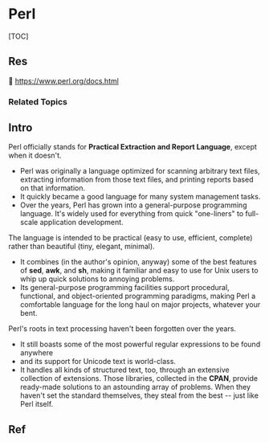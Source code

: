 # Perl

[TOC]



## Res
📂 https://www.perl.org/docs.html


### Related Topics



## Intro
Perl officially stands for __Practical Extraction and Report Language__, except when it doesn't.
- Perl was originally a language optimized for scanning arbitrary text files, extracting information from those text files, and printing reports based on that information.
- It quickly became a good language for many system management tasks. 
- Over the years, Perl has grown into a general-purpose programming language. It's widely used for everything from quick "one-liners" to full-scale application development.

The language is intended to be practical (easy to use, efficient, complete) rather than beautiful (tiny, elegant, minimal).
- It combines (in the author's opinion, anyway) some of the best features of **sed**, **awk**, and **sh**, making it familiar and easy to use for Unix users to whip up quick solutions to annoying problems.
- Its general-purpose programming facilities support procedural, functional, and object-oriented programming paradigms, making Perl a comfortable language for the long haul on major projects, whatever your bent.

Perl's roots in text processing haven't been forgotten over the years.
- It still boasts some of the most powerful regular expressions to be found anywhere
- and its support for Unicode text is world-class.
- It handles all kinds of structured text, too, through an extensive collection of extensions. Those libraries, collected in the **CPAN**, provide ready-made solutions to an astounding array of problems. When they haven't set the standard themselves, they steal from the best -- just like Perl itself.



## Ref
